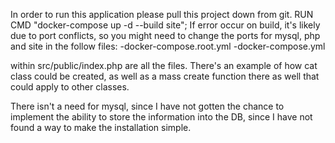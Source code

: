 In order to run this application please pull this project down from git.
RUN CMD "docker-compose up -d --build site";
If error occur on build, it's likely due to port conflicts, so you might need to change the ports for mysql, php and site in the follow files:
-docker-compose.root.yml
-docker-compose.yml

within src/public/index.php are all the files.
There's an example of how cat class could be created, as well as a mass create function there as well that could apply to other classes.

There isn't a need for mysql, since I have not gotten the chance to implement the ability to store the information into the DB, since I have not found a way to make the installation simple.
